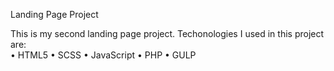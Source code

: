 Landing Page Project
</hr>
This is my second landing page project. Techonologies I used in this project are:
</br>
</hr>
• HTML5
</hr>
• SCSS
</hr>
• JavaScript
</hr>
• PHP
</hr>
• GULP
</hr>
